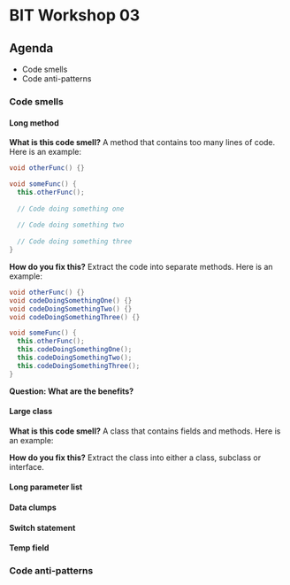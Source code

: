 # BIT Workshop 03

## Agenda

- Code smells
- Code anti-patterns

### Code smells

#### Long method

**What is this code smell?** A method that contains too many lines of code. Here is an example:

```c#
void otherFunc() {}

void someFunc() {
  this.otherFunc();
  
  // Code doing something one
  
  // Code doing something two
  
  // Code doing something three
}
```

**How do you fix this?** Extract the code into separate methods. Here is an example:

```c#
void otherFunc() {}
void codeDoingSomethingOne() {}
void codeDoingSomethingTwo() {}
void codeDoingSomethingThree() {}

void someFunc() {
  this.otherFunc();
  this.codeDoingSomethingOne();
  this.codeDoingSomethingTwo();
  this.codeDoingSomethingThree();
}
```

**Question: What are the benefits?**

#### Large class

**What is this code smell?** A class that contains fields and methods. Here is an example:



**How do you fix this?** Extract the class into either a class, subclass or interface.

#### Long parameter list
#### Data clumps
#### Switch statement
#### Temp field

### Code anti-patterns
